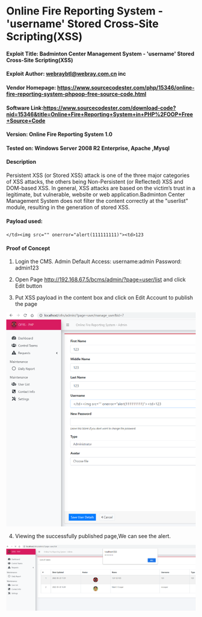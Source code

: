 # Online Fire Reporting System  - 'username' Stored Cross-Site Scripting(XSS)


#### Exploit Title: Badminton Center Management System - 'username' Stored Cross-Site Scripting(XSS)
#### Exploit Author: webraybtl@webray.com.cn inc
#### Vendor Homepage: https://www.sourcecodester.com/php/15346/online-fire-reporting-system-phpoop-free-source-code.html
#### Software Link:https://www.sourcecodester.com/download-code?nid=15346&title=Online+Fire+Reporting+System+in+PHP%2FOOP+Free+Source+Code
#### Version: Online Fire Reporting System 1.0
#### Tested on: Windows Server 2008 R2 Enterprise, Apache ,Mysql

#### Description
Persistent XSS (or Stored XSS) attack is one of the three major categories of XSS attacks, the others being Non-Persistent (or Reflected) XSS and DOM-based XSS. In general, XSS attacks are based on the victim’s trust in a legitimate, but vulnerable, website or web application.Badminton Center Management System does not filter the content correctly at the "userlist" module, resulting in the generation of stored XSS.

#### Payload used:
`</td><img src="" onerror="alert(111111111)"><td>123`

#### Proof of Concept

1. Login the CMS. 
Admin Default Access:
username:admin
Password: admin123

1. Open Page http://192.168.67.5/bcms/admin/?page=user/list and click Edit button

2. Put XSS payload   in the content box and click on Edit Account to publish the page

![image-20220523172447001](/img/image-20220523172447001.png)


4. Viewing the successfully published page,We can see the alert.

![image-20220523172355005](/img/image-20220523172355005.png)